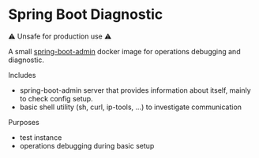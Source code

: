 # Spring Boot Diagnostic
⚠️ Unsafe for production use ⚠️

A small  [spring-boot-admin](https://github.com/codecentric/spring-boot-admin) docker image for operations debugging
and diagnostic.

Includes
- spring-boot-admin server that provides information about itself, mainly to check config setup.
- basic shell utility (sh, curl, ip-tools, ...) to investigate communication

Purposes
- test instance
- operations debugging during basic setup
